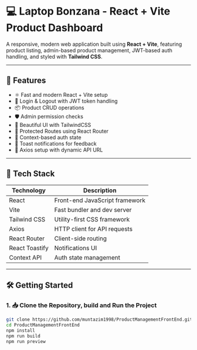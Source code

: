 # 💻 Laptop Bonzana - React + Vite Product Dashboard

A responsive, modern web application built using **React + Vite**, featuring product listing, admin-based product management, JWT-based auth handling, and styled with **Tailwind CSS**.

---

## 🚀 Features

- ⚛️ Fast and modern React + Vite setup
- 🔐 Login & Logout with JWT token handling
- 📦 Product CRUD operations
- 🛡️ Admin permission checks
- 🌈 Beautiful UI with TailwindCSS
- 🔁 Protected Routes using React Router
- 🧠 Context-based auth state
- 🔔 Toast notifications for feedback
- 🔌 Axios setup with dynamic API URL

---

## 🧱 Tech Stack

| Technology   | Description                    |
|--------------|--------------------------------|
| React        | Front-end JavaScript framework |
| Vite         | Fast bundler and dev server    |
| Tailwind CSS | Utility-first CSS framework    |
| Axios        | HTTP client for API requests   |
| React Router | Client-side routing            |
| React Toastify | Notifications UI             |
| Context API  | Auth state management          |

---

## 🛠️ Getting Started

### 1. 📥 Clone the Repository, build and Run the Project

```bash
git clone https://github.com/muntazim1998/ProductManagementFrontEnd.git
cd ProductManagementFrontEnd
npm install
npm run build
npm run preview

